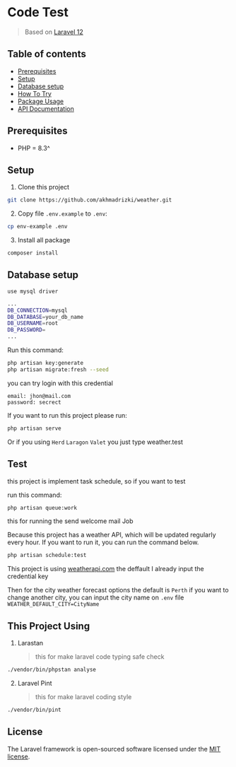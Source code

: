 # Code Test

> Based on [Laravel 12](https://laravel.com/docs/12.x)

## Table of contents

-   [Prerequisites](#prerequisites)
-   [Setup](#setup)
-   [Database setup](#database-setup)
-   [How To Try](#test)
-   [Package Usage](#this-project-using)
-   [API Documentation](https://e1yjsbmekf.apidog.io/)

## Prerequisites

-   PHP = 8.3^

## Setup

1. Clone this project

```sh
git clone https://github.com/akhmadrizki/weather.git
```

2. Copy file `.env.example` to `.env`:

```sh
cp env-example .env
```

3. Install all package

```sh
composer install
```

## Database setup

`use mysql driver`

```sh
...
DB_CONNECTION=mysql
DB_DATABASE=your_db_name
DB_USERNAME=root
DB_PASSWORD=
...
```

Run this command:

```sh
php artisan key:generate
php artisan migrate:fresh --seed
```

you can try login with this credential

```
email: jhon@mail.com
password: secrect
```

If you want to run this project please run:

```sh
php artisan serve
```

Or if you using `Herd` `Laragon` `Valet`
you just type weather.test

## Test

this project is implement task schedule, so if you want to test

run this command:

```sh
php artisan queue:work
```

this for running the send welcome mail Job

Because this project has a weather API, which will be updated regularly every hour. If you want to run it, you can run the command below.

```sh
php artisan schedule:test
```

This project is using [weatherapi.com](https://www.weatherapi.com/)
the deffault I already input the credential key

Then for the city weather forecast options
the default is `Perth`
if you want to change another city, you can input the city name on `.env` file `WEATHER_DEFAULT_CITY=CityName`

## This Project Using

1. Larastan
    > this for make laravel code typing safe check

```sh
./vendor/bin/phpstan analyse
```

2. Laravel Pint
    > this for make laravel coding style

```sh
./vendor/bin/pint
```

## License

The Laravel framework is open-sourced software licensed under the [MIT license](https://opensource.org/licenses/MIT).
